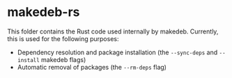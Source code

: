 # makedeb-rs
This folder contains the Rust code used internally by makedeb. Currently, this is used for the following purposes:

- Dependency resolution and package installation (the `--sync-deps` and `--install` makedeb flags)
- Automatic removal of packages (the `--rm-deps` flag)